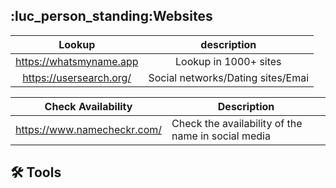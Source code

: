 
## :luc_person_standing:Websites
|       Lookup        |      description      |
|:-----------------------:|:---------------------:|
| https://whatsmyname.app | Lookup in 1000+ sites |
|           https://usersearch.org/              |   Social networks/Dating sites/Emai                    |

| Check Availability          | Description |
| --------------------------- | ----------- |
| https://www.namecheckr.com/ |    Check the availability of the name in social media         |

## :hammer_and_wrench: Tools





